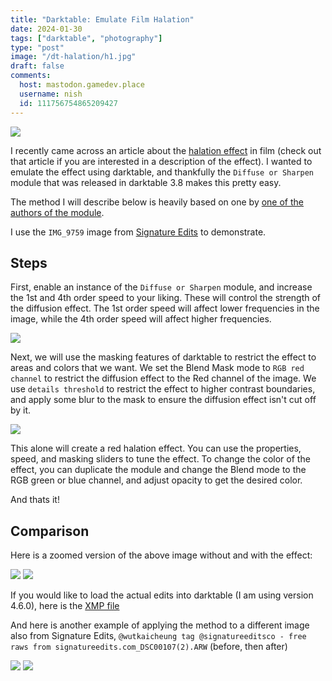 ```yaml
---
title: "Darktable: Emulate Film Halation"
date: 2024-01-30
tags: ["darktable", "photography"]
type: "post"
image: "/dt-halation/h1.jpg"
draft: false
comments:
  host: mastodon.gamedev.place
  username: nish
  id: 111756754865209427
---
```


![](/dt-halation/h1.jpg)

I recently came across an article about the [halation effect](https://blog.dehancer.com/articles/halation/) in film (check out that article if you are interested in a description of the effect). I wanted to 
emulate the effect using darktable, and thankfully the `Diffuse or Sharpen` module that was released in darktable 3.8 makes this pretty easy.

The method I will describe below is heavily based on one by [one of the authors of the module](https://youtu.be/fG0gD96TSdc?si=vNQ9R8p-_Ku3WZhJ&t=2480).

I use the `IMG_9759` image from [Signature Edits](https://www.signatureedits.com/free-raw-photos/) to demonstrate.

## Steps

First, enable an instance of the `Diffuse or Sharpen` module, and increase the 1st and 4th order speed to your liking. These will control the strength of the diffusion effect. The 1st order speed will affect lower frequencies in the image, while the 4th order speed will affect higher frequencies.

![](/dt-halation/diff1.jpg)

Next, we will use the masking features of darktable to restrict the effect to areas and colors that we want. We set the Blend Mask mode to `RGB red channel` to restrict the diffusion effect to the Red channel of the image. We use `details threshold` to restrict the effect to higher contrast boundaries, and apply some blur to the mask to ensure the diffusion effect isn't cut off by it.

![](/dt-halation/diff1mask.png)

This alone will create a red halation effect. You can use the properties, speed, and masking sliders to tune the effect.
To change the color of the effect, you can duplicate the module and change the Blend mode to the RGB green or blue channel, and adjust opacity to get the desired color.

And thats it!

## Comparison

Here is a zoomed version of the above image without and with the effect:

![](/dt-halation/diff_without.jpg)
![](/dt-halation/diff_with.jpg)

If you would like to load the actual edits into darktable (I am using version 4.6.0), here is the [XMP file](/dt-halation/IMG_4255.CR3.xmp)

And here is another example of applying the method to a different image also from Signature Edits, `@wutkaicheung tag @signatureeditsco - free raws from signatureedits.com_DSC00107(2).ARW` (before, then after)

![](/dt-halation/diff2_without.jpg)
![](/dt-halation/diff2_with.jpg)

